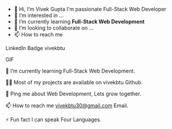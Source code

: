- 👋 Hi, I’m Vivek Gupta I'm passionate Full-Stack Web Developer
- 👀 I’m interested in ...
- 🌱 I’m currently learning **Full-Stack Web Development**
- 💞️ I’m looking to collaborate on ...
- 📫 How to reach me 

LinkedIn Badge vivekbtu

GIF

🌱 I’m currently learning Full-Stack Web Development.

👨‍💻 Most of my projects are available on vivekbtu Github.

💬 Ping me about Web Development, Lets grow together.

📫 How to reach me vivekbtu30@gmail.com Email.

⚡ Fun fact I can speak Four Languages.

<!---
vivekbtu/vivekbtu is a ✨ special ✨ repository because its `README.md` (this file) appears on your GitHub profile.
You can click the Preview link to take a look at your changes.
--->
